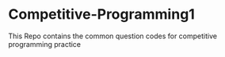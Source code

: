 # Competitive-Programming1
This Repo contains the common question codes for competitive programming practice 
